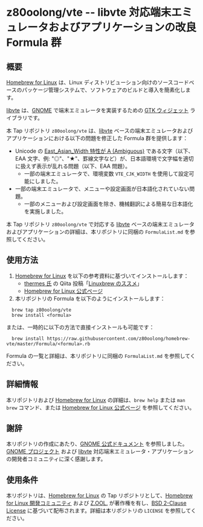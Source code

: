 # z80oolong/vte -- libvte 対応端末エミュレータおよびアプリケーションの改良 Formula 群

## 概要

[Homebrew for Linux][BREW] は、Linux ディストリビューション向けのソースコードベースのパッケージ管理システムで、ソフトウェアのビルドと導入を簡素化します。

[libvte][LVTE] は、[GNOME][GNME] で端末エミュレータを実装するための [GTK ウィジェット][DGTK] ライブラリです。

本 Tap リポジトリ ```z80oolong/vte``` は、[libvte][LVTE] ベースの端末エミュレータおよびアプリケーションにおける以下の問題を修正した Formula 群を提供します：

- Unicode の [East_Asian_Width 特性が A (Ambiguous)][EAWA] である文字（以下、EAA 文字、例: "◎"、"★"、罫線文字など）が、日本語環境で文字幅を適切に扱えず表示が乱れる問題（以下、EAA 問題）。
    - 一部の端末エミュレータで、環境変数 ```VTE_CJK_WIDTH``` を使用して設定可能にしました。
- 一部の端末エミュレータで、メニューや設定画面が日本語化されていない問題。
    - 一部のメニューおよび設定画面を除き、機械翻訳による簡易な日本語化を実施しました。

本 Tap リポジトリ ```z80oolong/vte``` で対応する [libvte][LVTE] ベースの端末エミュレータおよびアプリケーションの詳細は、本リポジトリに同梱の ```FormulaList.md``` を参照してください。

## 使用方法

1. [Homebrew for Linux][BREW] を以下の参考資料に基づいてインストールします：
    - [thermes 氏][THER] の Qiita 投稿「[Linuxbrew のススメ][THBR]」
    - [Homebrew for Linux 公式ページ][BREW]
2. 本リポジトリの Formula を以下のようにインストールします：

```
  brew tap z80oolong/vte
  brew install <formula>
```

または、一時的に以下の方法で直接インストールも可能です：

```
  brew install https://raw.githubusercontent.com/z80oolong/homebrew-vte/master/Formula/<formula>.rb
```

Formula の一覧と詳細は、本リポジトリに同梱の ```FormulaList.md``` を参照してください。

## 詳細情報

本リポジトリおよび [Homebrew for Linux][BREW] の詳細は、```brew help``` または ```man brew``` コマンド、または [Homebrew for Linux 公式ページ][BREW] を参照してください。

## 謝辞

本リポジトリの作成にあたり、[GNOME 公式ドキュメント][DVTE] を参照しました。[GNOME プロジェクト][GNME] および [libvte][LVTE] 対応端末エミュレータ・アプリケーションの開発者コミュニティに深く感謝します。

## 使用条件

本リポジトリは、[Homebrew for Linux][BREW] の Tap リポジトリとして、[Homebrew for Linux 開発コミュニティ][BREW] および [Z.OOL.][ZOOL] が著作権を有し、[BSD 2-Clause License][BSD2] に基づいて配布されます。詳細は本リポジトリの ```LICENSE``` を参照してください。

<!-- 外部リンク一覧 -->

[BREW]:https://linuxbrew.sh/
[GNME]:https://www.gnome.org/
[DGTK]:https://gtk.org/
[LVTE]:https://github.com/GNOME/vte
[EAWA]:http://www.unicode.org/reports/tr11/#Ambiguous
[THER]:https://qiita.com/thermes
[THBR]:https://qiita.com/thermes/items/926b478ff6e3758ecfea
[DVTE]:https://developer-old.gnome.org/vte/unstable/VteTerminal.html
[BSD2]:https://opensource.org/licenses/BSD-2-Clause
[ZOOL]:http://zool.jpn.org/
